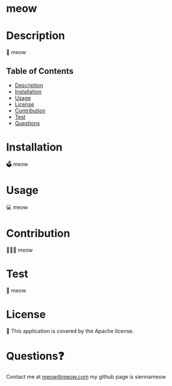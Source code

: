 # meow

  # Description
  📝 
  meow
  ## Table of Contents
  - [Description](#description)
  - [Installation](#installation)
  - [Usage](#usage)
  - [License](#license)
  - [Contribution](#contribution)
  - [Test](#test)
  - [Questions](#questions)
  # Installation
  🗳 
  meow
  # Usage
  💻 
  meow
  # Contribution
  👩🏻‍💻 
  meow
  # Test
  🧩
  meow
  # License
  🚀
  This application is covered by the Apache license. 
  
  # Questions❓
Contact me at meow@meow.com
my github page is siennameow

 
